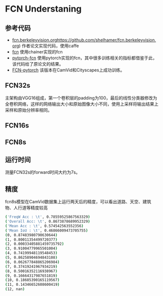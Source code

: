 # FCN Understaning

## 参考代码

- [fcn.berkeleyvision.org]()https://github.com/shelhamer/fcn.berkeleyvision.org) 作者论文实现代码，使用caffe
- [fcn](https://github.com/wkentaro/fcn) 使用chainer实现的fcn
- [pytorch-fcn](https://github.com/wkentaro/pytorch-fcn) 使用pytorch实现的fcn，其中很多训练相关的指标都借鉴于此，该代码给了原论文的结果。
- [FCN-pytorch](https://github.com/pochih/FCN-pytorch) 该版本在CamVid和Cityscapes上成功训练。

## FCN32s
主架构由VGG16组成，第一个卷积层的padding为100，最后的线性分类器修改为全卷积网络，这样的网络输出大小和原始图像大小不同，使用上采样将输出结果上采样和原始分辨率相同。

## FCN16s

## FCN8s


## 运行时间
测量FCN32s的forward时间大约为7s。

## 精度
fcn8s模型在CamVid数据集上运行两天后的精度，可以看出道路、天空、建筑物、人行道等精度较高
```bash
('FreqW Acc : \t', 0.78559525867563329)
('Overall Acc: \t', 0.8673878689952329)
('Mean Acc : \t', 0.574542563552356)
('Mean IoU : \t', 0.46866009473705755)
(0, 0.87483980790630644)
(1, 0.80011354499720377)
(2, 0.00033405881459735792)
(3, 0.91004779965501004)
(4, 0.74199948119548453)
(5, 0.86258904694843108)
(6, 0.062677848865206984)
(7, 0.37419241967934219)
(8, 0.50016352116938967)
(9, 0.16664317987651819)
(10, 0.18685390165119567)
(11, 0.14346652608600419)
(12, nan)
```